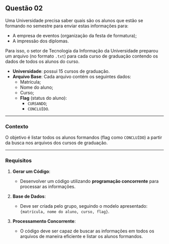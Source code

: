 ## Questão 02

Uma Universidade precisa saber quais são os alunos que estão se formando no semestre para enviar estas informações para:  
- A empresa de eventos (organização da festa de formatura);  
- A impressão dos diplomas.  

Para isso, o setor de Tecnologia da Informação da Universidade preparou um arquivo (no formato `.txt`) para cada curso de graduação contendo os dados de todos os alunos do curso.  

- **Universidade**: possui 15 cursos de graduação.  
- **Arquivo Base**: Cada arquivo contém os seguintes dados:  
  - Matrícula;  
  - Nome do aluno;  
  - Curso;  
  - **Flag** (status do aluno):  
    - `CURSANDO`;  
    - `CONCLUÍDO`.  

---

### Contexto
O objetivo é listar todos os alunos formandos (flag como `CONCLUÍDO`) a partir da busca nos arquivos dos cursos de graduação.

---

### Requisitos

1. **Gerar um Código**:  
   - Desenvolver um código utilizando **programação concorrente** para processar as informações.

2. **Base de Dados**:  
   - Deve ser criada pelo grupo, seguindo o modelo apresentado: `{matrícula, nome do aluno, curso, flag}`.

3. **Processamento Concorrente**:  
   - O código deve ser capaz de buscar as informações em todos os arquivos de maneira eficiente e listar os alunos formandos.
